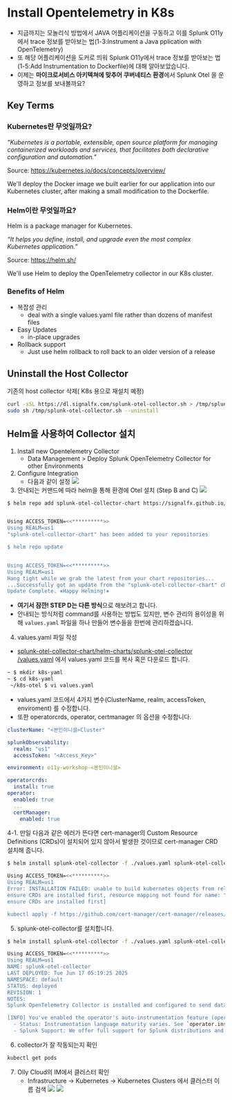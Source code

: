 # Install Opentelemetry in K8s
- 지금까지는 모놀리식 방법에서 JAVA 어플리케이션을 구동하고 이를 Splunk O11y에서 trace 정보를 받아보는 법(1-3:Instrument a Java pplication with OpenTelemetry) 
- 또 해당 어플리케이션을 도커로 띄워 Splunk O11y에서 trace 정보를 받아보는 법(1-5:Add Instrumentation to Dockerfile)에 대해 알아보았습니다. 
- 이제는 **마이크로서비스 아키텍쳐에 맞추어 쿠버네티스 환경**에서 Splunk Otel 을 운영하고 정보를 보내볼까요? 
## Key Terms

### Kubernetes란 무엇일까요?

_"Kubernetes is a portable, extensible, open source platform for managing containerized
workloads and services, that facilitates both declarative configuration and automation."_

Source: https://kubernetes.io/docs/concepts/overview/

We'll deploy the Docker image we built earlier for our application into our Kubernetes cluster, after making
a small modification to the Dockerfile.

### Helm이란 무엇일까요?

Helm is a package manager for Kubernetes.

_“It helps you define, install, and upgrade even the most complex Kubernetes application.”_

Source: https://helm.sh/

We'll use Helm to deploy the OpenTelemetry collector in our K8s cluster.

### Benefits of Helm

- 복잡성 관리
  - deal with a single values.yaml file rather than dozens of manifest files
- Easy Updates
  - in-place upgrades
- Rollback support
  - Just use helm rollback to roll back to an older version of a release

## Uninstall the Host Collector

기존의 host collector 삭제( K8s 용으로 재설치 예정)

```bash
curl -sSL https://dl.signalfx.com/splunk-otel-collector.sh > /tmp/splunk-otel-collector.sh;
sudo sh /tmp/splunk-otel-collector.sh --uninstall
```

## Helm을 사용하여 Collector 설치

1. Install new Opentelemetry Collector
   - Data Management > Deploy Splunk OpenTelemetry Collector for other Environments
2. Configure Integration
   - 다음과 같이 설정
     ![](../../images/1-ninja-kr/1-6-configuration1.png)
3. 안내되는 커맨드에 따라 helm을 통해 환경에 Otel 설치 (Step B and C)
![](../../images/1-ninja-kr/1-6-configuration3.png)
```bash
$ helm repo add splunk-otel-collector-chart https://signalfx.github.io/splunk-otel-collector-chart


Using ACCESS_TOKEN=<<**********>>
Using REALM=us1
"splunk-otel-collector-chart" has been added to your repositories

$ helm repo update


Using ACCESS_TOKEN=<<**********>>
Using REALM=us1
Hang tight while we grab the latest from your chart repositories...
...Successfully got an update from the "splunk-otel-collector-chart" chart repository
Update Complete. ⎈Happy Helming!⎈
```
* **여기서 잠깐! STEP D는 다른 방식**으로 해보려고 합니다. 
* 안내되는 방식처럼 command를 사용하는 방법도 있지만, 변수 관리의 용이성을 위해 ```values.yaml``` 파일을 하나 만들어 변수들을 한번에 관리하겠습니다. 

4. values.yaml 파일 작성
- [splunk-otel-collector-chart/helm-charts/splunk-otel-collector
/values.yaml](https://github.com/signalfx/splunk-otel-collector-chart/blob/main/helm-charts/splunk-otel-collector/values.yaml) 에서 values.yaml 코드를 복사 혹은 다운로드 합니다. 

```bash
~ $ mkdir k8s-yaml
~ $ cd k8s-yaml
 ~/k8s-otel $ vi values.yaml 
```

- values.yaml 코드에서 4가지 변수(ClusterName, realm, accessToken, enviroment) 를 수정합니다.
- 또한 operatorcrds, operator, certmanager 의 옵션을 수정합니다. 
```yaml
clusterName: "<본인이니셜>Cluster"

splunkObservability:
  realm: "us1"
  accessToken: "<Access_Key>"

environment: o11y-workshop-<본인이니셜>

operatorcrds:
  install: true
operator:
  enabled: true
  ...
  certManager:
    enabled: true
```
4-1. 만일 다음과 같은 에러가 뜬다면 cert-manager의 Custom Resource Definitions (CRDs)이 설치되어 있지 않아서 발생한 것이므로 cert-manager CRD 설치해 줍니다. 
```bash
$ helm install splunk-otel-collector -f ./values.yaml splunk-otel-collector-chart/splunk-otel-collector

Using ACCESS_TOKEN=<<**********>>
Using REALM=us1
Error: INSTALLATION FAILED: unable to build kubernetes objects from release manifest: [resource mapping not found for name: "splunk-otel-collector-operator-serving-cert" namespace: "default" from "": no matches for kind "Certificate" in version "cert-manager.io/v1"
ensure CRDs are installed first, resource mapping not found for name: "splunk-otel-collector-operator-selfsigned-issuer" namespace: "default" from "": no matches for kind "Issuer" in version "cert-manager.io/v1"
ensure CRDs are installed first]

kubectl apply -f https://github.com/cert-manager/cert-manager/releases/latest/download/cert-manager.crds.yaml

```

5. splunk-otel-collector를 설치합니다. 
```bash
$ helm install splunk-otel-collector -f ./values.yaml splunk-otel-collector-chart/splunk-otel-collector

Using ACCESS_TOKEN=<<**********>>
Using REALM=us1
NAME: splunk-otel-collector
LAST DEPLOYED: Tue Jun 17 05:19:25 2025
NAMESPACE: default
STATUS: deployed
REVISION: 1
NOTES:
Splunk OpenTelemetry Collector is installed and configured to send data to Splunk Observability realm us1.

[INFO] You've enabled the operator's auto-instrumentation feature (operator.enabled=true)! The operator can automatically instrument Kubernetes hosted applications.
  - Status: Instrumentation language maturity varies. See `operator.instrumentation.spec` and documentation for utilized instrumentation details.
  - Splunk Support: We offer full support for Splunk distributions and best-effort support for native OpenTelemetry distributions of auto-instrumentation libraries.
```

6. collector가 잘 작동되는지 확인
```bash
kubectl get pods
```
7. Olly Cloud의 IM에서 클러스터 확인
   - Infrastructure -> Kubernetes -> Kubernetes Clusters 에서 클러스터 이름 검색
     ![](../../images/1-ninja-kr/1-6-configuration2.png)
     ![](../../images/1-ninja-kr/1-6-configuration4.png)

